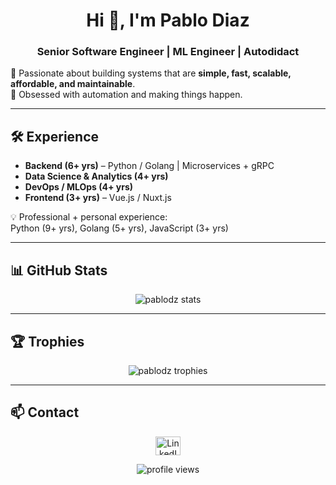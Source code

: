 <h1 align="center">Hi 👋, I'm Pablo Diaz</h1>
<h3 align="center">Senior Software Engineer | ML Engineer | Autodidact</h3>

🚀 Passionate about building systems that are **simple, fast, scalable, affordable, and maintainable**.  
🎯 Obsessed with automation and making things happen.  

---

## 🛠️ Experience
- **Backend (6+ yrs)** – Python / Golang | Microservices + gRPC  
- **Data Science & Analytics (4+ yrs)**  
- **DevOps / MLOps (4+ yrs)**  
- **Frontend (3+ yrs)** – Vue.js / Nuxt.js  

💡 Professional + personal experience:  
Python (9+ yrs), Golang (5+ yrs), JavaScript (3+ yrs)  

---

## 📊 GitHub Stats
<p align="center">
  <img src="https://github-readme-stats.vercel.app/api?username=pablodz&show_icons=true&theme=dracula" alt="pablodz stats" />
</p>

---

## 🏆 Trophies
<p align="center">
  <img src="https://github-profile-trophy.vercel.app/?username=pablodz&theme=dracula" alt="pablodz trophies" />
</p>

---

## 📫 Contact
<p align="center">
  <a href="https://www.linkedin.com/in/pablodzv/" target="_blank">
    <img src="https://raw.githubusercontent.com/rahuldkjain/github-profile-readme-generator/master/src/images/icons/Social/linked-in-alt.svg" alt="LinkedIn" height="30" width="40" />
  </a>
</p>

<p align="center">
  <img src="https://komarev.com/ghpvc/?username=pablodz&label=Profile%20views&color=0e75b6&style=flat-square" alt="profile views" />
</p>
